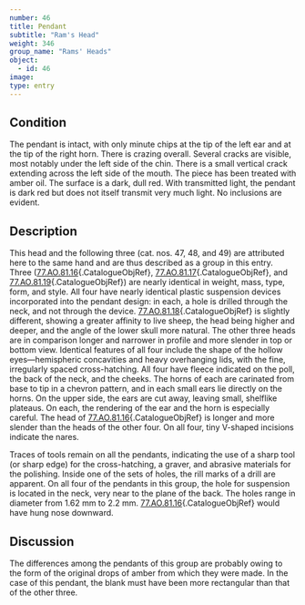 ```yaml
---
number: 46
title: Pendant
subtitle: "Ram's Head"
weight: 346
group_name: "Rams' Heads"
object:
  - id: 46
image:
type: entry
---
```


## Condition

The pendant is intact, with only minute chips at the tip of the left ear and at the tip of the right horn. There is crazing overall. Several cracks are visible, most notably under the left side of the chin. There is a small vertical crack extending across the left side of the mouth. The piece has been treated with amber oil. The surface is a dark, dull red. With transmitted light, the pendant is dark red but does not itself transmit very much light. No inclusions are evident.

## Description

This head and the following three (cat. nos. 47, 48, and 49) are attributed here to the same hand and are thus described as a group in this entry. Three ([77.AO.81.16](#cat-77.AO.81.16){.CatalogueObjRef}, [77.AO.81.17](#cat-77.AO.81.17){.CatalogueObjRef}, and [77.AO.81.19](#cat-77.AO.81.19){.CatalogueObjRef}) are nearly identical in weight, mass, type, form, and style. All four have nearly identical plastic suspension devices incorporated into the pendant design: in each, a hole is drilled through the neck, and not through the device. [77.AO.81.18](#cat-77.AO.81.18){.CatalogueObjRef} is slightly different, showing a greater affinity to live sheep, the head being higher and deeper, and the angle of the lower skull more natural. The other three heads are in comparison longer and narrower in profile and more slender in top or bottom view. Identical features of all four include the shape of the hollow eyes—hemispheric concavities and heavy overhanging lids, with the fine, irregularly spaced cross-hatching. All four have fleece indicated on the poll, the back of the neck, and the cheeks. The horns of each are carinated from base to tip in a chevron pattern, and in each small ears lie directly on the horns. On the upper side, the ears are cut away, leaving small, shelflike plateaus. On each, the rendering of the ear and the horn is especially careful. The head of [77.AO.81.16](#cat-77.AO.81.16){.CatalogueObjRef} is longer and more slender than the heads of the other four. On all four, tiny V-shaped incisions indicate the nares.

Traces of tools remain on all the pendants, indicating the use of a sharp tool (or sharp edge) for the cross-hatching, a graver, and abrasive materials for the polishing. Inside one of the sets of holes, the rill marks of a drill are apparent. On all four of the pendants in this group, the hole for suspension is located in the neck, very near to the plane of the back. The holes range in diameter from 1.62 mm to 2.2 mm. [77.AO.81.16](#cat-77.AO.81.16){.CatalogueObjRef} would have hung nose downward.

## Discussion

The differences among the pendants of this group are probably owing to the form of the original drops of amber from which they were made. In the case of this pendant, the blank must have been more rectangular than that of the other three.
